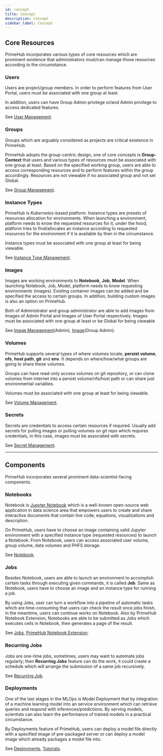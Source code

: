 ```yaml
---
id: concept
title: Concept
description: Concept
sidebar_label: Concept
---
```


## Core Resources

PrimeHub incorporates various types of core resources which are prominent existence that administrators must/can manage those resources according to the circumstance.

### Users

Users are project/group members. In order to perform features from User Portal, users must be associated with one group at least.

In addition, users can have Group Admin privilege or/and Admin privilege to access dedicated features.

See [User Management](guide_manual/admin-user).

### Groups

Groups which are arguably considered as projects are critical existence in PrimeHub. 

PrimeHub adopts the group-centric design, one of core concepts is **Group-Context** that users and various types of resources must be associated with one group at least. Based on the specified working group, users are able to access corresponding resources and to perform features within the group accordingly. Resources are not viewable if no associated group and not set Global.

See [Group Management](guide_manual/admin-group).

### Instance Types

PrimeHub is *Kubernetes*-based platform. Instance types are presets of resources allocation for environments. When launching a environment, platform needs to know the requested resources for it, under the hood, platform tries to find/allocates an instance according to requested resources for the environment if it is available by then in the circumstance. 

Instance types must be associated with one group at least for being viewable.

See [Instance Type Management](guide_manual/admin-instancetype).

### Images

Images are working environments to **Notebook**, **Job**, **Model**. When launching Notebook, Job, Model, platform needs to know requesting environments (images). Existing container images can be added and be specified the access to certain groups. In addition, building custom images is also an option on PrimeHub.

Both of Administrator and group administrator are able to add images from Images of Admin Portal and Images of User Portal respectively. Images must be associated with one group at least or be Global for being viewable

See [Image Management](guide_manual/admin-image)(Admin), [Image](group-image)(Group Admin).


### Volumes

PrimeHub supports several types of where volumes locate, **persist volume**, **nfs**, **host path**, **git** and **env**. It depends on where/how/what groups are going to share these volumes.

Groups can have read-only access volumes on git repository, or can clone volumes from internet into a persist volume/nfs/host path or can share just environmental variables.

Volumes must be associated with one group at least for being viewable.

See [Volume Management](guide_manual/admin-volume).

### Secrets

Secrets are credentials to access certain resources if required. Usually add secrets for pulling images or pulling volumes on git repo which requires credentials, in this case, images must be associated with secrets.

See [Secret Management](guide_manual/admin-secret).

---

## Components

PrimeHub incorporates several prominent data-scientist-facing components.

### Notebooks

Notebook is [Jupyter Notebook](https://jupyter.org/) which is a well-known open-source web application in data science area that empowers users to create and share interactive documents that contain live code, equations, visualizations and description.

On PrimeHub, users have to choose an image containing valid Jupyter environment with a specified instance type (requested resources) to launch a Notebook. From Notebook, users can access associated user volume, group volume, data volumes and PHFS storage.

See [Notebook](quickstart/launch-project).

### Jobs

Besides Notebook, users are able to launch an environment to accomplish certain tasks through executing given commands, it is called **Job**. Same as Notebook, users have to choose an image and an instance type for running a job.

By using Jobs, user can turn a workflow into a pipeline of automatic tasks which are time-consuming that users can check the result once jobs finish, in the meantime, users can continue works on Notebook. Also by PrimeHub Notebook Extension, Notebooks are able to be submitted as Jobs which executes cells in Notebook, then generates a page of the result.

See [Jobs](job-submission-feature), [PrimeHub Notebook Extension](ph-notebook-extension).

### Recurring Jobs

Jobs are one-time jobs, sometimes, users may want to automate jobs regularly; then **Recurring Jobs** feature can do the work, it could create a schedule which will arrange the submission of a same job recursively.

See [Recurring Job](job-submission-feature#recurring-jobs).

### Deployments

One of the last stages in the MLOps is Model Deployment that by integration of a machine learning model into an service environment which can retrieve queries and respond with inferences/predictions. By serving models, scientists can also learn the performance of trained models in a practical circumstance.

By Deployments feature of PrimeHub, users can deploy a model file directly with a specified image of pre-packaged server or can deploy a model image which already packages a model file into.

See [Deployments](model-deployment-feature), [Tutorials](model-deployment-tutorial-concepts).
